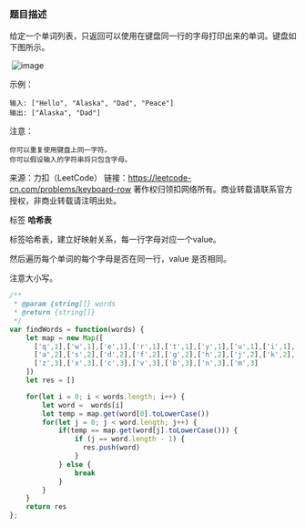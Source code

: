 <!--
 * @File: 
 * @Author: 张宏亮 - zhl@xiaoniren.cn
 * @Date: 2019-08-09 22:04:59
 * @LastEditors: 张宏亮<zhl@xiaoniren.cn>
 * @LastEditTime: 2019-08-09 22:55:16
 * @Description: file content
 * @Versions: 1.0.0
 -->
### 题目描述

给定一个单词列表，只返回可以使用在键盘同一行的字母打印出来的单词。键盘如下图所示。

 ![image](https://raw.githubusercontent.com/zhl1232/javascript-algorithm/master/static/img/500.png)


示例：
```
输入: ["Hello", "Alaska", "Dad", "Peace"]
输出: ["Alaska", "Dad"]
```

注意：
```
你可以重复使用键盘上同一字符。
你可以假设输入的字符串将只包含字母。
```
来源：力扣（LeetCode）
链接：https://leetcode-cn.com/problems/keyboard-row
著作权归领扣网络所有。商业转载请联系官方授权，非商业转载请注明出处。

标签 **哈希表**

标签哈希表，建立好映射关系，每一行字母对应一个value。

然后遍历每个单词的每个字母是否在同一行，value 是否相同。

注意大小写。

```js
/**
 * @param {string[]} words
 * @return {string[]}
 */
var findWords = function(words) {
    let map = new Map([
      ['q',1],['w',1],['e',1],['r',1],['t',1],['y',1],['u',1],['i',1],['o',1],['p',1],
      ['a',2],['s',2],['d',2],['f',2],['g',2],['h',2],['j',2],['k',2],['l',2],
      ['z',3],['x',3],['c',3],['v',3],['b',3],['n',3],['m',3]
    ])
    let res = []

    for(let i = 0; i < words.length; i++) {
        let word =  words[i]
        let temp = map.get(word[0].toLowerCase())
        for(let j = 0; j < word.length; j++) {          
            if(temp == map.get(word[j].toLowerCase())) {
                if (j == word.length - 1) {
                  res.push(word)
                }
            } else {
                break
            }
        }
    }
    return res
};
```